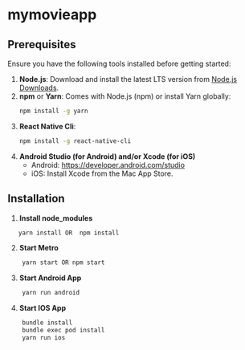 # mymovieapp
## Prerequisites

Ensure you have the following tools installed before getting started:

1. **Node.js**: Download and install the latest LTS version from [Node.js Downloads](https://nodejs.org/).
2. **npm** or **Yarn**: Comes with Node.js (npm) or install Yarn globally:
   ```bash
   npm install -g yarn
3. **React Native Cli**: 
   ```bash
   npm install -g react-native-cli
4. **Android Studio (for Android) and/or Xcode (for iOS)**
    - Android: https://developer.android.com/studio
    - iOS: Install Xcode from the Mac App Store.
## Installation
1. **Install node_modules**
 ```bash
    yarn install OR  npm install
```
2. **Start Metro**
```bash
    yarn start OR npm start
```
3. **Start Android App**
```bash
    yarn run android
```
4. **Start IOS App**
```bash
    bundle install
    bundle exec pod install
    yarn run ios
```